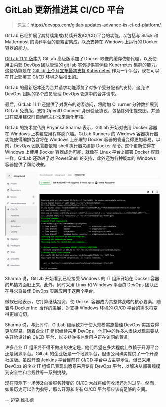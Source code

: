 # GitLab 更新推进其 CI/CD 平台

> 原文：<https://devops.com/gitlab-updates-advance-its-ci-cd-platform/>

GitLab 已经扩展了其持续集成/持续开发(CI/CD)平台的功能，以包括与 Slack 和 Mattermost 的协作平台的更紧密集成，以及支持在 Windows 上运行的 Docker 容器的能力。

[GitLab 11.11 版本](https://about.gitlab.com/2019/05/22/gitlab-11-11-released/)为 GitLab 高级版添加了 Docker 映像的缓存依赖代理，以及使用由内部 DevOps 团队管理的 git lab 实例提供实例级 Kubernetes 集群的能力。这些功能是在 [GitLab 上个月宣布最初支持 Kubernetes](https://containerjournal.com/2019/04/19/gitlab-embraces-kubernetes/) 作为一个平台，现在可以在其上部署其 CI/CD 环境之后推出的。

GitLab 的最新版本还为合并请求功能添加了对多个受分配者的支持，这允许 DevOps 团队的多个成员管理 DevOps 管道中的合并请求。

最后，GitLab 11.11 还提供了对发布的访客访问，将附加 CI runner 分钟数扩展到 GitLab 免费版，支持 OpenID Connect 身份验证协议，包括序列化提交图，并通过在应用建议时自动解决讨论来简化审核。

GitLab 的技术宣传员 Priyanka Sharma 表示，GitLab 开始对使用 Docker 容器在 Windows 上构建应用程序感兴趣。GitLab Runners 的 Windows 容器执行器功能使得编排包含将在 Windows 上部署的 Docker 容器的管道变得更加容易。以前，DevOps 团队需要依赖 shell 执行器来编排 Docker 命令。这个更新使得在 Windows 上使用 Docker 容器成为可能，就像在 Linux 平台上部署 Docker 容器一样。GitLab 还改进了对 PowerShell 的支持，此外还为各种版本的 Windows 容器提供了帮助映像。

![](img/98003d01869de6e1b7725cfeab315209.png)

Sharma 说，GitLab 开始看到已经接受 Windows 的 IT 组织开始在 Docker 容器的热情方面赶上来。此外，同时采用 Linux 和 Windows 平台的 DevOps 团队正在寻求将最佳 DevOps 实践应用于这两个平台。

微软已经表示，它打算继续投资，使 Docker 容器成为其整体战略的核心要素。随着与 Docker Inc .合作的进展，对支持 Windows 环境的 CI/CD 平台的需求将变得更加迫切。

Sharma 说，与此同时，GitLab 继续致力于使大规模实施最佳 DevOps 实践变得更加容易。随着企业 IT 组织继续采用 DevOps，他们中的许多人很快发现需要从头开始设计的 CI/CD 平台，以支持许多并发用户正在访问的管道。

许多企业 IT 组织将不得不做出的决定是，他们希望在多大程度上依赖于开源平台还是闭源平台。GitLab 的企业版是一个闭源平台，但该公司确实提供了一个开源社区版。虽然开源 Jenkins 平台目前在 CI/CD 平台中占主导地位，但已采用 DevOps 的企业 IT 组织已表现出愿意采用专有 DevOps 平台，以解决从部署规模到安全性和合规性等一系列挑战。

现在预测下一场涉及向微服务转变的 CI/CD 大战将如何收场还为时过早。然而，如果历史可以作为指导，那么开源和专有 CI/CD 平台都应该有足够的空间。

— [迈克·维扎德](https://devops.com/author/mike-vizard/)